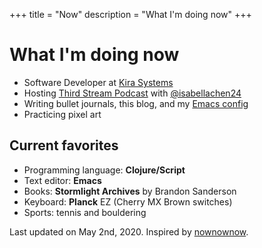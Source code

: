 +++
title = "Now"
description = "What I'm doing now"
+++

# What I'm doing now

* Software Developer at [Kira Systems](https://kirasystems.com/)
* Hosting [Third Stream Podcast](https://thirdstream.life/) with
  [@isabellachen24](https://twitter.com/isabellachen24)
* Writing bullet journals, this blog, and my [Emacs
  config](https://github.com/dawranliou/emacs.d)
* Practicing pixel art

## Current favorites

* Programming language: __Clojure/Script__
* Text editor: __Emacs__
* Books: __Stormlight Archives__ by Brandon Sanderson
* Keyboard: __Planck__ EZ (Cherry MX Brown switches)
* Sports: tennis and bouldering

Last updated on May 2nd, 2020. Inspired by
[nownownow](https://nownownow.com/about).
